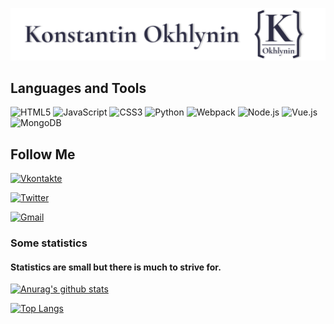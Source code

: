 ![Header](https://github.com/KonstantinOkhlynin/KonstantinOkhlynin/blob/main/assets/Headergithubname.svg)

## Languages and Tools
<!-- ![HTML5](https://img.shields.io/badge/-HTML5-f08011?style=for-the-badge&logo=HTML5)
![JavaScript](https://img.shields.io/badge/-JavaScript-242526?style=for-the-badge&logo=JavaScript)
![CSS3](https://img.shields.io/badge/-CSS3-155bab?style=for-the-badge&logo=CSS3)
![Python](https://img.shields.io/badge/-Python-f7d52a?style=for-the-badge&logo=Python)
![Webpack](https://img.shields.io/badge/-Webpack-303a42?style=for-the-badge&logo=Webpack)
![Node.js](https://img.shields.io/badge/-Node.js-2a2e2a?style=for-the-badge&logo=Node.js)
![Vue.js](https://img.shields.io/badge/-Vue.js-2a9c56?style=for-the-badge&logo=Vue.js)
![MongoDB](https://img.shields.io/badge/-MongoDB-4fde16?style=for-the-badge&logo=MongoDB) -->
![HTML5](https://img.shields.io/badge/-HTML5-2D2D44?style=for-the-badge&logo=HTML5)
![JavaScript](https://img.shields.io/badge/-JavaScript-2D2D44?style=for-the-badge&logo=JavaScript)
![CSS3](https://img.shields.io/badge/-CSS3-2D2D44?style=for-the-badge&logo=CSS3)
![Python](https://img.shields.io/badge/-Python-2D2D44?style=for-the-badge&logo=Python)
![Webpack](https://img.shields.io/badge/-Webpack-2D2D44?style=for-the-badge&logo=Webpack)
![Node.js](https://img.shields.io/badge/-Node.js-2D2D44?style=for-the-badge&logo=Node.js)
![Vue.js](https://img.shields.io/badge/-Vue.js-2D2D44?style=for-the-badge&logo=Vue.js)
![MongoDB](https://img.shields.io/badge/-MongoDB-2D2D44?style=for-the-badge&logo=MongoDB)
## Follow Me
[![Vkontakte](https://img.shields.io/badge/-Vkontakte-0d3175?style=for-the-badge&logo=VK)](https://vk.com/kostyaok)

[![Twitter](https://img.shields.io/badge/-Twitter-0b4f87?style=for-the-badge&logo=Twitter)](https://twitter.com/Konstantin_Okhl)

<a href="mailto:Kostya.Okhlynin@gmail.com">![Gmail](https://img.shields.io/badge/-Kostya.Okhlynin@gmail.com-941507?style=for-the-badge&logo=Gmail)</a>

### Some statistics
#### Statistics are small but there is much to strive for.
[![Anurag's github stats](https://github-readme-stats.vercel.app/api?username=KonstantinOkhlynin&show_icons=true&theme=dark&bg_color=2D2D44&text_color=ffffff)](https://github.com/anuraghazra/github-readme-stats)

[![Top Langs](https://github-readme-stats.vercel.app/api/top-langs/?username=KonstantinOkhlynin&layout=compact&theme=dark&bg_color=2D2D44&text_color=ffffff)](https://github.com/anuraghazra/github-readme-stats)
